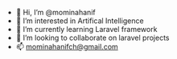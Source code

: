 - 👋 Hi, I’m @mominahanif
- 👀 I’m interested in Artifical Intelligence
- 🌱 I’m currently learning Laravel framework 
- 💞️ I’m looking to collaborate on laravel projects
- 📫 mominahanifch@gmail.com

<!---
mominahanif/mominahanif is a ✨ special ✨ repository because its `README.md` (this file) appears on your GitHub profile.
You can click the Preview link to take a look at your changes.
--->
